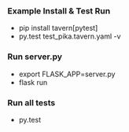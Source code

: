 ### Example Install & Test Run ###
- pip install tavern[pytest]
- py.test test_pika.tavern.yaml -v

### Run server.py ###

- export FLASK_APP=server.py
- flask run

### Run all tests ###

- py.test